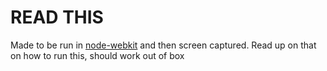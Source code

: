 # READ THIS

Made to be run in [node-webkit](https://github.com/rogerwang/node-webkit) and then screen captured. Read up on that on how to run this, should work out of box